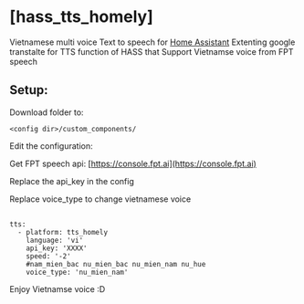 # [hass_tts_homely]
Vietnamese multi voice Text to speech for [Home Assistant](https://home-assistant.io/)
Extenting google transtalte for TTS function of HASS that Support Vietnamse voice from FPT speech
## Setup:
Download folder to: 
```
<config dir>/custom_components/
```
  
Edit the configuration:

Get FPT speech api: [https://console.fpt.ai](https://console.fpt.ai)

Replace the api_key in the config

Replace voice_type to change vietnamese voice

##
```
tts:  
  - platform: tts_homely      
    language: 'vi'
    api_key: 'XXXX'
    speed: '-2'
    #nam_mien_bac nu_mien_bac nu_mien_nam nu_hue
    voice_type: 'nu_mien_nam'
```
Enjoy Vietnamse voice :D
